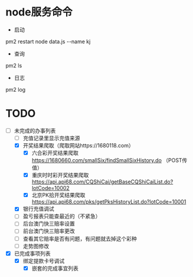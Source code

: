 
# node服务命令
- 启动

pm2 restart node data.js --name kj 
- 查询 

pm2 ls
- 日志

pm2 log

# TODO
* [ ] 未完成的办事列表
    * [ ] 充值记录里显示充值来源
    * [x] 开奖结果爬取（爬取网站https://1680118.com）
        * [x] 六合彩开奖结果爬取
            https://1680660.com/smallSix/findSmallSixHistory.do （POST传值）
        * [x] 重庆时时彩开奖结果爬取
            https://api.api68.com/CQShiCai/getBaseCQShiCaiList.do?lotCode=10002
        * [x] 北京PK拾开奖结果爬取
            https://api.api68.com/pks/getPksHistoryList.do?lotCode=10001
    * [x] 银行充值调试
    * [ ] 盈亏报表只能查最近的（不紧急）
    * [ ] 后台澳门快三赔率设置
    * [ ] 前台澳门快三赔率更改
    * [ ] 查看其它赔率是否有问题，有问题就去掉这个彩种
    * [ ] 走势图修改
* [x] 已完成事项列表
    * [x] 绑定提款卡号调试
        * [x] 嵌套的完成事宜列表
